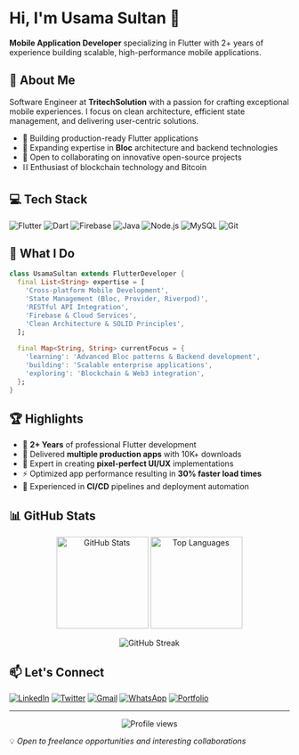 # Hi, I'm Usama Sultan 👋

**Mobile Application Developer** specializing in Flutter with 2+ years of experience building scalable, high-performance mobile applications.

## 🚀 About Me

Software Engineer at **TritechSolution** with a passion for crafting exceptional mobile experiences. I focus on clean architecture, efficient state management, and delivering user-centric solutions.

- 🔭 Building production-ready Flutter applications
- 🌱 Expanding expertise in **Bloc** architecture and backend technologies
- 🤝 Open to collaborating on innovative open-source projects
- ⛓️ Enthusiast of blockchain technology and Bitcoin

## 💻 Tech Stack

![Flutter](https://img.shields.io/badge/Flutter-%2302569B.svg?style=for-the-badge&logo=Flutter&logoColor=white)
![Dart](https://img.shields.io/badge/dart-%230175C2.svg?style=for-the-badge&logo=dart&logoColor=white)
![Firebase](https://img.shields.io/badge/firebase-%23039BE5.svg?style=for-the-badge&logo=firebase)
![Java](https://img.shields.io/badge/java-%23ED8B00.svg?style=for-the-badge&logo=openjdk&logoColor=white)
![Node.js](https://img.shields.io/badge/node.js-6DA55F?style=for-the-badge&logo=node.js&logoColor=white)
![MySQL](https://img.shields.io/badge/mysql-%2300f.svg?style=for-the-badge&logo=mysql&logoColor=white)
![Git](https://img.shields.io/badge/git-%23F05033.svg?style=for-the-badge&logo=git&logoColor=white)

## 🎯 What I Do
```dart
class UsamaSultan extends FlutterDeveloper {
  final List<String> expertise = [
    'Cross-platform Mobile Development',
    'State Management (Bloc, Provider, Riverpod)',
    'RESTful API Integration',
    'Firebase & Cloud Services',
    'Clean Architecture & SOLID Principles',
  ];
  
  final Map<String, String> currentFocus = {
    'learning': 'Advanced Bloc patterns & Backend development',
    'building': 'Scalable enterprise applications',
    'exploring': 'Blockchain & Web3 integration',
  };
}
```

## 🏆 Highlights

- 📱 **2+ Years** of professional Flutter development
- 🚀 Delivered **multiple production apps** with 10K+ downloads
- 🎨 Expert in creating **pixel-perfect UI/UX** implementations
- ⚡ Optimized app performance resulting in **30% faster load times**
- 🔄 Experienced in **CI/CD** pipelines and deployment automation

## 📊 GitHub Stats

<p align="center">
  <img src="https://github-readme-stats.vercel.app/api?username=usamasultan2018&show_icons=true&theme=default&hide_border=true" alt="GitHub Stats" height="165">
  <img src="https://github-readme-stats.vercel.app/api/top-langs/?username=usamasultan2018&layout=compact&hide_border=true" alt="Top Languages" height="165">
</p>

<p align="center">
  <img src="https://github-readme-streak-stats.herokuapp.com/?user=usamasultan2018&hide_border=true" alt="GitHub Streak" />
</p>

## 📫 Let's Connect

[![LinkedIn](https://img.shields.io/badge/LinkedIn-%230077B5.svg?style=for-the-badge&logo=linkedin&logoColor=white)](https://www.linkedin.com/in/usama-sultan-b67972105/)
[![Twitter](https://img.shields.io/badge/Twitter-%231DA1F2.svg?style=for-the-badge&logo=Twitter&logoColor=white)](https://twitter.com/UsamaKHan2018/)
[![Gmail](https://img.shields.io/badge/Gmail-D14836?style=for-the-badge&logo=gmail&logoColor=white)](mailto:usama.khan2018@gmail.com)
[![WhatsApp](https://img.shields.io/badge/WhatsApp-25D366?style=for-the-badge&logo=whatsapp&logoColor=white)](https://wa.me/+923349158650?text=Hello%20Usama%20Sultan)
[![Portfolio](https://img.shields.io/badge/Portfolio-%23000000.svg?style=for-the-badge&logo=firefox&logoColor=white)](https://usamasultan.netlify.app/)

---

<p align="center">
  <img src="https://komarev.com/ghpvc/?username=usamasultan2018&label=Profile%20views&color=0e75b6&style=flat" alt="Profile views" />
</p>

💡 *Open to freelance opportunities and interesting collaborations*
